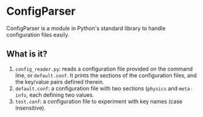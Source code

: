 ConfigParser
============

ConfigParser is a module in Python's standard library to handle
configuration files easily.

What is it?
-----------
1. `config_reader.py`: reads a configuration file provided on the command
   line, or `default.conf`.  It prints the sections of the configuration
   files, and the key/value pairs defined therein.
2. `default.conf`: a configuration file with two sections (`physics` and
   `meta-info`, each defining two values.
3. `test.conf`: a configuration file to experiment with key names
   (case insensitive).
